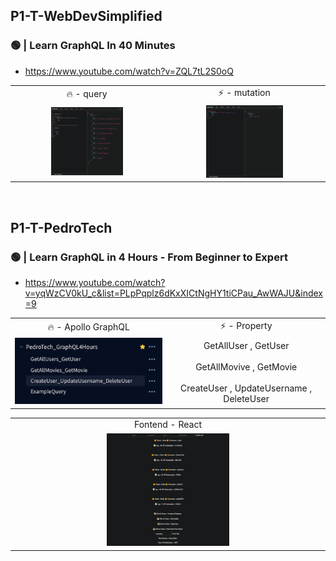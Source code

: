 ## P1-T-WebDevSimplified
### 🟢 | Learn GraphQL In 40 Minutes 
- https://www.youtube.com/watch?v=ZQL7tL2S0oQ

<table>
  <tr>
    <td align="center">🔥 - query</td>
    <td align="center">⚡️ - mutation</td>
  </tr>
  <tr>
    <td align="center"><img src="https://github.com/gooba-lap/Q1-LEARN-GraphQL/blob/P1-T-WebDevSimplified/previews/query.png" width=50%></td>
    <td align="center"><img src="https://github.com/gooba-lap/Q1-LEARN-GraphQL/blob/P1-T-WebDevSimplified/previews/mutation.png" width=50%></td>
  </tr>
  
</table>

</br>

## P1-T-PedroTech
### 🟢 | Learn GraphQL in 4 Hours - From Beginner to Expert 
- https://www.youtube.com/watch?v=yqWzCV0kU_c&list=PLpPqplz6dKxXICtNgHY1tiCPau_AwWAJU&index=9
<table>
  <tr>
    <td align="center">🔥 - Apollo GraphQL</td>
    <td align="center">⚡️ - Property</td>
  </tr>
  <tr>
    <td align="center"><img src="https://github.com/gooba-lap/Q1-LEARN-GraphQL/blob/P1-T-PedroTech/z-previews/Screen%20Shot%202565-04-27%20at%2013.59.07.png" width=100%></td>
    <td align="center"> GetAllUser , GetUser   </br></br>   GetAllMovive , GetMovie   </br></br>   CreateUser , UpdateUsername , DeleteUser </td>
  </tr>
</table>

<table>
  <tr>
    <td align="center">Fontend - React</td>
  </tr>
  <tr>
    <td align="center"><img src="https://github.com/gooba-lap/Q1-LEARN-GraphQL/blob/P1-T-PedroTech/z-previews/GraphQL-query.png" width=40%></td>
  </tr>
</table>
